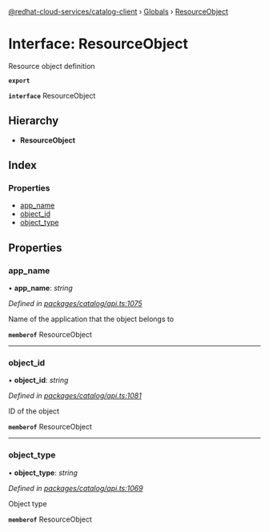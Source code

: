 [@redhat-cloud-services/catalog-client](../README.md) › [Globals](../globals.md) › [ResourceObject](resourceobject.md)

# Interface: ResourceObject

Resource object definition

**`export`** 

**`interface`** ResourceObject

## Hierarchy

* **ResourceObject**

## Index

### Properties

* [app_name](resourceobject.md#app_name)
* [object_id](resourceobject.md#object_id)
* [object_type](resourceobject.md#object_type)

## Properties

###  app_name

• **app_name**: *string*

*Defined in [packages/catalog/api.ts:1075](https://github.com/RedHatInsights/javascript-clients/blob/master/packages/catalog/api.ts#L1075)*

Name of the application that the object belongs to

**`memberof`** ResourceObject

___

###  object_id

• **object_id**: *string*

*Defined in [packages/catalog/api.ts:1081](https://github.com/RedHatInsights/javascript-clients/blob/master/packages/catalog/api.ts#L1081)*

ID of the object

**`memberof`** ResourceObject

___

###  object_type

• **object_type**: *string*

*Defined in [packages/catalog/api.ts:1069](https://github.com/RedHatInsights/javascript-clients/blob/master/packages/catalog/api.ts#L1069)*

Object type

**`memberof`** ResourceObject
